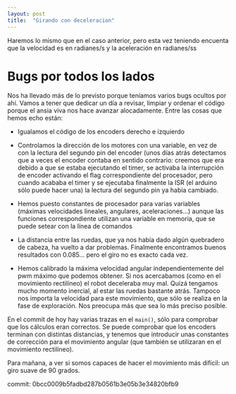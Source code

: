 ```yaml
---
layout: post
title:  "Girando con deceleracion"
---
```


Haremos lo mismo que en el caso anterior, pero esta vez teniendo encuenta
que la velocidad es en radianes/s y la aceleración en radianes/ss

# Bugs por todos los lados

Nos ha llevado más de lo previsto porque teníamos varios bugs ocultos por
ahí. Vamos a tener que dedicar un día a revisar, limpiar y ordenar el 
código porque el ansia viva nos hace avanzar alocadamente. Entre las cosas
que hemos echo están:

- Igualamos el código de los encoders derecho e izquierdo

- Controlamos la dirección de los motores con una variable, en vez de con
la lectura del segundo pin del encoder (unos días atrás detectamos que a veces
el encoder contaba en sentido contrario: creemos que era
debido a que se estaba ejecutando el timer, se activaba la interrupción de
encoder activando el flag correspondiente del procesador, pero cuando acababa
el timer y se ejecutaba finalmente la ISR (el arduino sólo puede hacer una)
la lectura del segundo pin ya había cambiado.

- Hemos puesto constantes de procesador para varias variables (máximas velocidades
lineales, angulares, aceleraciones...) aunque las funciones correspondiente utilizan
una variable en memoria, que se puede setear con la línea de comandos

- La distancia entre las ruedas, que ya nos había dado algún quebradero de cabeza,
ha vuelto a dar problemas. Finalmente encontramos buenos resultados con 0.085... pero
el giro no es exacto cada vez.

- Hemos calibrado la máxima velocidad angular independientemente del pwm máximo que
podemos obtener. Si nos acercabamos (como en el movimiento rectilíneo) el robot
deceleraba muy mal. Quizá tengamos mucho momento inercial, al estar las ruedas bastante
atrás. Tampoco nos importa la velocidad para este movimiento, que sólo se realiza en
la fase de exploración. Nos preocupa más que sea lo más preciso posible.

En el commit de hoy hay varias trazas en el `main()`, sólo para comprobar que los cálculos
eran correctos. Se puede comprobar que los encoders terminan con distintas distancias, y
tenemos que introducir unas constantes de corrección para el movimiento angular (que 
también se utilizaran en el movimiento rectilíneo).

Para mañana, a ver si somos capaces de hacer el movimiento más difícil: un giro suave de
90 grados.

commit: 0bcc0009b5fadbd287b0561b3e05b3e34820bfb9
